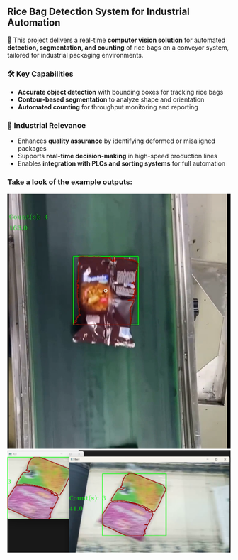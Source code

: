 ## Rice Bag Detection System for Industrial Automation

🧠 This project delivers a real-time **computer vision solution** for automated **detection, segmentation, and counting** of rice bags on a conveyor system, tailored for industrial packaging environments.

### 🛠️ Key Capabilities

* **Accurate object detection** with bounding boxes for tracking rice bags
* **Contour-based segmentation** to analyze shape and orientation
* **Automated counting** for throughput monitoring and reporting

### 🚀 Industrial Relevance

* Enhances **quality assurance** by identifying deformed or misaligned packages
* Supports **real-time decision-making** in high-speed production lines
* Enables **integration with PLCs and sorting systems** for full automation

### Take a look of the example outputs: 
![Description](output.png)
![Description](output2.png)
